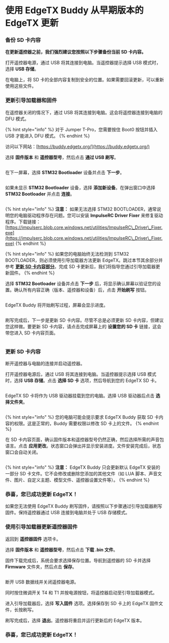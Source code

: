 # 使用 EdgeTX Buddy 从早期版本的 EdgeTX 更新

### 备份 SD 卡内容

**在更新遥控器之前，我们强烈建议您按照以下步骤备份当前 SD 卡内容。**

打开遥控器电源，通过 USB 将其连接到电脑。当遥控器提示选择 USB 模式时，选择 **USB 存储**。

在电脑上，将 SD 卡的全部内容复制到安全的位置。如果需要回滚更新，可以重新使用这些文件。

### 更新引导加载器和固件

在遥控器关闭的情况下，通过 USB 将其连接到电脑。这会将遥控器连接到电脑的 DFU 模式。

{% hint style="info" %}
对于 Jumper T-Pro，您需要按住 Boot0 按钮并插入 USB 才能进入 DFU 模式。
{% endhint %}

访问以下网站：[https://buddy.edgetx.org/](https://buddy.edgetx.org/)

选择 **固件版本** 和 **遥控器型号**，然后点击 **通过 USB 刷写**。

<figure><img src="/.gitbook/assets/update2.png" alt=""><figcaption></figcaption></figure>

在下一屏幕，选择 **STM32 Bootloader** 设备并点击 **下一步**。

<figure><img src="/.gitbook/assets/update3.png" alt=""><figcaption></figcaption></figure>

如果未显示 **STM32 Bootloader** 设备，选择 **添加新设备**。在弹出窗口中选择 **STM32 Bootloader** 并点击 **连接**。

<figure><img src="/.gitbook/assets/update4.png" alt=""><figcaption></figcaption></figure>

{% hint style="info" %}
**注意：** 如果无法选择 STM32 BOOTLOADER，通常说明您的电脑驱动程序存在问题。您可以安装 **ImpulseRC Driver Fixer** 来修复驱动程序。下载链接：[https://impulserc.blob.core.windows.net/utilities/ImpulseRC\_Driver\_Fixer.exe](https://impulserc.blob.core.windows.net/utilities/ImpulseRC\_Driver\_Fixer.exe)
{% endhint %}

{% hint style="info" %}
如果您的电脑始终无法检测到 STM32 BOOTLOADER，则必须使用引导加载器方法更新 EdgeTX。跳过本节其余部分并参考 [**更新 SD 卡内容部分**](update-from-opentx-to-edgetx-1.md#更新-SD-卡内容)。完成 SD 卡更新后，我们将指导您通过引导加载器更新固件。
{% endhint %}

选择 **STM32 Bootloader** 设备并点击 **下一步** 后，将显示确认屏幕以验证您的设置。确认所有内容正确（版本、遥控器和设备）后，点击 **开始刷写** 按钮。

<figure><img src="/.gitbook/assets/update5.png" alt=""><figcaption></figcaption></figure>

EdgeTX Buddy 将开始刷写过程，屏幕会显示进度。

<figure><img src="/.gitbook/assets/update6.png" alt=""><figcaption></figcaption></figure>

刷写完成后，下一步是更新 SD 卡内容。尽管不总是必须更新 SD 卡内容，但建议您这样做。要更新 SD 卡内容，请点击完成屏幕上的 **设置您的 SD 卡** 链接，这会带您进入 SD 卡内容页面。

<figure><img src="/.gitbook/assets/update7.png" alt=""><figcaption></figcaption></figure>

### 更新 SD 卡内容

断开遥控器与电脑的连接并启动遥控器。

打开遥控器电源后，通过 USB 将其连接到电脑。当遥控器提示选择 USB 模式时，选择 **USB 存储**。点击 **选择 SD 卡** 选项，然后导航到您的 EdgeTX SD 卡。

<figure><img src="/.gitbook/assets/update8.png" alt=""><figcaption></figcaption></figure>

EdgeTX SD 卡将作为 USB 驱动器挂载到您的电脑。选择 USB 驱动器后点击 **选择文件夹**。

<figure><img src="/.gitbook/assets/update9.png" alt=""><figcaption></figcaption></figure>

{% hint style="info" %}
您的电脑可能会提示要求 EdgeTX Buddy 获取 SD 卡内容的权限。这是正常的，Buddy 需要权限以修改 SD 卡上的文件。
{% endhint %}

在 SD 卡内容页面，确认固件版本和遥控器型号仍然正确，然后选择所需的声音包语言。点击 **应用更改**。状态窗口会弹出并显示安装进度。文件安装完成后，状态窗口会自动关闭。

<figure><img src="/.gitbook/assets/update10.png" alt=""><figcaption></figcaption></figure>

{% hint style="info" %}
**注意：** EdgeTX Buddy 只会更新默认 EdgeTX 安装的一部分 SD 卡文件。它不会修改或删除您添加的其他文件（如 LUA 脚本、声音文件、图片、自定义主题、模型文件、遥控器设置文件等）。
{% endhint %}

### 恭喜，您已成功更新 EdgeTX！

如果您无法使用 EdgeTX Buddy 刷写固件，请按照以下步骤通过引导加载器刷写固件。保持遥控器通过 USB 连接到电脑并处于 USB 存储模式。

### 使用引导加载器更新遥控器固件

返回到 **遥控器固件** 选项卡。

选择 **固件版本** 和 **遥控器型号**，然后点击 **下载 .bin 文件**。

固件下载完成后，系统会要求选择保存位置。导航到遥控器的 SD 卡并选择 **Firmware** 文件夹，然后点击 **保存**。

<figure><img src="/.gitbook/assets/update15.png" alt=""><figcaption></figcaption></figure>

断开 USB 数据线并关闭遥控器电源。

同时按住微调开关 T4 和 T1 并按电源按钮，将遥控器启动至引导加载器模式。

进入引导加载器后，选择 **写入固件** 选项。选择保存到 SD 卡上的 EdgeTX 固件文件，长按刷写。

刷写完成后，选择 **退出**。遥控器将重启并运行更新后的 EdgeTX 版本。

### 恭喜，您已成功更新 EdgeTX！
